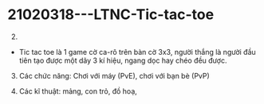 # 21020318---LTNC-Tic-tac-toe



2. 
- Tic tac toe là 1 game cờ ca-rô trên bàn cờ 3x3, người thắng là người đầu tiên tạo được một
dãy 3 kí hiệu, ngang dọc hay chéo đều được.

3. Các chức năng: Chơi với máy (PvE), chơi với bạn bè (PvP)

4. Các kĩ thuật: mảng, con trỏ, đồ hoạ,
